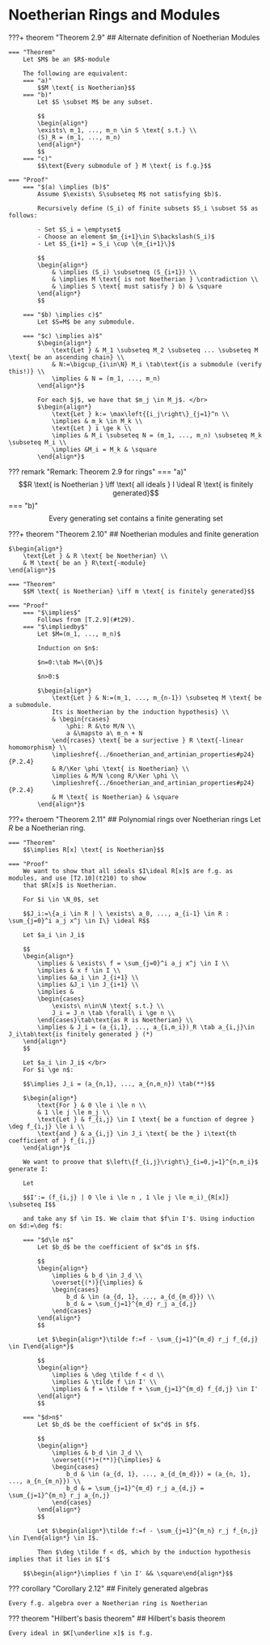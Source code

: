 # Noetherian Rings and Modules

???+ theorem "Theorem 2.9"
    ## Alternate definition of Noetherian Modules <a id="t29"></a>

    === "Theorem"
        Let $M$ be an $R$-module

        The following are equivalent:
        === "a)"
            $$M \text{ is Noetherian}$$
        === "b)"
            Let $S \subset M$ be any subset.

            $$
            \begin{align*}
            \exists\ m_1, ..., m_n \in S \text{ s.t.} \\
            (S)_R = (m_1, ..., m_n)
            \end{align*}
            $$
        === "c)"
            $$\text{Every submodule of } M \text{ is f.g.}$$

    === "Proof"
        === "$(a) \implies (b)$"
            Assume $\exists\ S\subseteq M$ not satisfying $b)$.
            
            Recursively define (S_i) of finite subsets $S_i \subset S$ as follows:
            
            - Set $S_i = \emptyset$
            - Choose an element $m_{i+1}\in S\backslash(S_i)$
            - Let $S_{i+1} = S_i \cup \{m_{i+1}\}$
            
            $$
            \begin{align*}
                & \implies (S_i) \subsetneq (S_{i+1}) \\
                & \implies M \text{ is not Noetherian } \contradiction \\
                & \implies S \text{ must satisfy } b) & \square
            \end{align*}
            $$
        
        === "$b) \implies c)$"
            Let $S=M$ be any submodule.
        
        === "$c) \implies a)$"
            $\begin{align*}
                \text{Let } & M_1 \subseteq M_2 \subseteq ... \subseteq M \text{ be an ascending chain} \\
                & N:=\bigcup_{i\in\N} M_i \tab\text{is a submodule (verify this!)} \\
                \implies & N = (m_1, ..., m_n)
            \end{align*}$
            
            For each $j$, we have that $m_j \in M_j$. </br>
            $\begin{align*}
                \text{Let } k:= \max\left{{i_j\right\}_{j=1}^n \\
                \implies & m_k \in M_k \\
                \text{Let } i \ge k \\
                \implies & M_i \subseteq N = (m_1, ..., m_n) \subseteq M_k \subseteq M_i \\
                \implies &M_i = M_k & \square
            \end{align*}$


??? remark "Remark: Theorem 2.9 for rings"
    === "a)"
        $$R \text{ is Noetherian } \iff \text{ all ideals } I \ideal R \text{ is finitely generated}$$
    === "b)"
        $$\text{Every generating set contains a finite generating set}$$


???+ theorem "Theorem 2.10"
    ## Noetherian modules and finite generation <a id="t210"></a>
    
    $\begin{align*}
        \text{Let } & R \text{ be Noetherian} \\
        & M \text{ be an } R\text{-module}
    \end{align*}$

    === "Theorem"
        $$M \text{ is Noetherian} \iff m \text{ is finitely generated}$$

    === "Proof"
        === "$\implies$"
            Follows from [T.2.9](#t29).
        === "$\impliedby$"
            Let $M=(m_1, ..., m_n)$

            Induction on $n$:
            
            $n=0:\tab M=\{0\}$

            $n>0:$
            
            $\begin{align*}
                \text{Let } & N:=(m_1, ..., m_{n-1}) \subseteq M \text{ be a submodule.
                Its is Noetherian by the induction hypothesis} \\
                & \begin{rcases}
                    \phi: R &\to M/N \\
                    a &\mapsto a\ m_n + N
                \end{rcases} \text{ be a surjective } R \text{-linear homomorphism} \\
                \implieshref{../6noetherian_and_artinian_properties#p24}{P.2.4}
                & R/\Ker \phi \text{ is Noetherian} \\
                \implies & M/N \cong R/\Ker \phi \\
                \implieshref{../6noetherian_and_artinian_properties#p24}{P.2.4}
                & M \text{ is Noetherian} & \square
            \end{align*}$


???+ theroem "Theorem 2.11"
    ## Polynomial rings over Noetherian rings
    Let $R$ be a Noetherian ring.

    === "Theorem"
        $$\implies R[x] \text{ is Noetherian}$$

    === "Proof"
        We want to show that all ideals $I\ideal R[x]$ are f.g. as modules, and use [T2.10](t210) to show
        that $R[x]$ is Noetherian.

        For $i \in \N_0$, set

        $$J_i:=\{a_i \in R | \ \exists\ a_0, ..., a_{i-1} \in R : \sum_{j=0}^i a_j x^j \in I\} \ideal R$$

        Let $a_i \in J_i$

        $$
        \begin{align*}
            \implies & \exists\ f = \sum_{j=0}^i a_j x^j \in I \\
            \implies & x f \in I \\
            \implies &a_i \in J_{i+1} \\
            \implies &J_i \in J_{i+1} \\
            \implies &
            \begin{cases}
                \exists\ n\in\N \text{ s.t.} \\
                J_i = J_n \tab \forall\ i \ge n \\
            \end{cases}\tab\text{as R is Noetherian} \\
            \implies & J_i = (a_{i,1}, ..., a_{i,m_i})_R \tab a_{i,j}\in J_i\tab\text{is finitely generated } (*)
        \end{align*}
        $$

        Let $a_i \in J_i$ </br>
        For $i \ge n$:
        
        $$\implies J_i = (a_{n,1}, ..., a_{n,m_n}) \tab(**)$$

        $\begin{align*}
            \text{For } & 0 \le i \le n \\
            & 1 \le j \le m_j \\
            \text{Let } & f_{i,j} \in I \text{ be a function of degree } \deg f_{i,j} \le i \\
            \text{and } & a_{i,j} \in J_i \text{ be the } i\text{th coefficient of } f_{i,j}
        \end{align*}$

        We want to proove that $\left\{f_{i,j}\right\}_{i=0,j=1}^{n,m_i}$ generate I:
        
        Let

        $$I':= (f_{i,j} | 0 \le i \le n , 1 \le j \le m_i)_{R[x]} \subseteq I$$

        and take any $f \in I$. We claim that $f\in I'$. Using induction on $d:=\deg f$:

        === "$d\le n$"
            Let $b_d$ be the coefficient of $x^d$ in $f$.

            $$
            \begin{align*}
                \implies & b_d \in J_d \\
                \overset{(*)}{\implies} &
                \begin{cases}
                    b_d & \in (a_{d, 1}, ..., a_{d_{m_d}}) \\
                    b_d & = \sum_{j=1}^{m_d} r_j a_{d,j}
                \end{cases}
            \end{align*}
            $$

            Let $\begin{align*}\tilde f:=f - \sum_{j=1}^{m_d} r_j f_{d,j} \in I\end{align*}$

            $$
            \begin{align*}
                \implies & \deg \tilde f < d \\
                \implies & \tilde f \in I' \\
                \implies & f = \tilde f + \sum_{j=1}^{m_d} f_{d,j} \in I'
            \end{align*}
            $$

        === "$d>n$"
            Let $b_d$ be the coefficient of $x^d$ in $f$.

            $$
            \begin{align*}
                \implies & b_d \in J_d \\
                \overset{(*)+(**)}{\implies} &
                \begin{cases}
                    b_d & \in (a_{d, 1}, ..., a_{d_{m_d}}) = (a_{n, 1}, ..., a_{n_{m_n}}) \\
                    b_d & = \sum_{j=1}^{m_d} r_j a_{d,j} = \sum_{j=1}^{m_n} r_j a_{n,j}
                \end{cases}
            \end{align*}
            $$

            Let $\begin{align*}\tilde f:=f - \sum_{j=1}^{m_n} r_j f_{n,j} \in I\end{align*} \in I$.

            Then $\deg \tilde f < d$, which by the induction hypothesis implies that it lies in $I'$

        $$\begin{align*}\implies f \in I' && \square\end{align*}$$


??? corollary "Corollary 2.12"
    ## Finitely generated algebras

    Every f.g. algebra over a Noetherian ring is Noetherian


??? theorem "Hilbert's basis theorem"
    ## Hilbert's basis theorem

    Every ideal in $K[\underline x]$ is f.g.